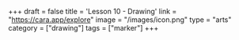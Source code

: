 +++
draft = false
title = 'Lesson 10 - Drawing'
link = "https://cara.app/explore"
image = "/images/icon.png"
type = "arts"
category = ["drawing"]
tags = ["marker"]
+++
